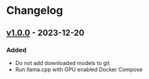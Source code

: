 # Changelog

## [v1.0.0](https://github.com/fboulnois/llama-cpp-docker/releases/tag/v1.0.0) - 2023-12-20

### Added

* Do not add downloaded models to git
* Run llama.cpp with GPU enabled Docker Compose
